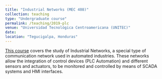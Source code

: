 ```yaml
---
title: "Industrial Networks (MEC 408)"
collection: teaching
type: "Undergraduate course"
permalink: /teaching/2019-plc
venue: "Universidad Tecnológica Centroamericana (UNITEC)"
date: 
location: "Tegucigalpa, Honduras"
---
```


[This course](https://www.unitec.edu/estudios/pregrado/mecatronica) covers the study of Industrial Networks, a special type of communication network used in automated industries. These networks allow the integration of control devices (PLC Automation) and different sensors and actuators, to be monitored and controlled by means of SCADA systems and HMI interfaces.

